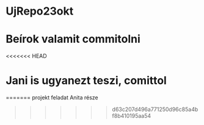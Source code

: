 # UjRepo23okt
# Beírok valamit commitolni
<<<<<<< HEAD
# Jani is ugyanezt teszi, comittol
=======
projekt feladat Anita része
>>>>>>> d63c207d496a771250d96c85a4bf8b410195aa54
